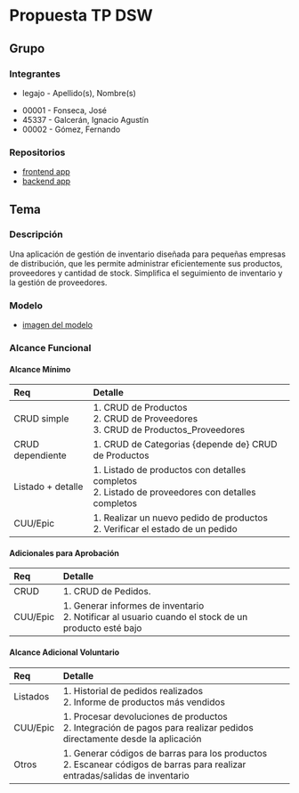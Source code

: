 # Propuesta TP DSW

## Grupo

### Integrantes

- legajo - Apellido(s), Nombre(s)

* 00001 - Fonseca, José
* 45337 - Galcerán, Ignacio Agustín
* 00002 - Gómez, Fernando

### Repositorios

- [frontend app](https://github.com/IgnacioGalceran/DSW-Frontend)
- [backend app](https://github.com/IgnacioGalceran/DSW-Backend)

## Tema

### Descripción

Una aplicación de gestión de inventario diseñada para pequeñas empresas de distribución, que les permite administrar eficientemente sus productos, proveedores y cantidad de stock. Simplifica el seguimiento de inventario y la gestión de proveedores.

### Modelo

- [imagen del modelo](https://prnt.sc/YLzB0n9mSmZf)

### Alcance Funcional

#### Alcance Mínimo

| Req               | Detalle                                                                                             |
| :---------------- | :-------------------------------------------------------------------------------------------------- |
| CRUD simple       | 1. CRUD de Productos<br>2. CRUD de Proveedores<br>3. CRUD de Productos_Proveedores                  |
| CRUD dependiente  | 1. CRUD de Categorias {depende de} CRUD de Productos                                                |
| Listado + detalle | 1. Listado de productos con detalles completos<br> 2. Listado de proveedores con detalles completos |
| CUU/Epic          | 1. Realizar un nuevo pedido de productos<br>2. Verificar el estado de un pedido                     |

#### Adicionales para Aprobación

| Req      | Detalle                                                                                               |
| :------- | :---------------------------------------------------------------------------------------------------- |
| CRUD     | 1. CRUD de Pedidos.                                                                                   |
| CUU/Epic | 1. Generar informes de inventario<br>2. Notificar al usuario cuando el stock de un producto esté bajo |

#### Alcance Adicional Voluntario

| Req      | Detalle                                                                                                                       |
| :------- | :---------------------------------------------------------------------------------------------------------------------------- |
| Listados | 1. Historial de pedidos realizados<br>2. Informe de productos más vendidos                                                    |
| CUU/Epic | 1. Procesar devoluciones de productos<br>2. Integración de pagos para realizar pedidos directamente desde la aplicación       |
| Otros    | 1. Generar códigos de barras para los productos<br>2. Escanear códigos de barras para realizar entradas/salidas de inventario |
